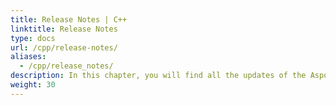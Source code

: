 ```yaml
---
title: Release Notes | C++
linktitle: Release Notes
type: docs
url: /cpp/release-notes/
aliases:
  - /cpp/release_notes/
description: In this chapter, you will find all the updates of the Aspose.PUB API solution for C++ divided into the sections according to the year of the release.  
weight: 30
---
```



